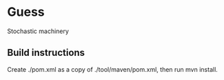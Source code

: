 # Guess
Stochastic machinery

## Build instructions
Create ./pom.xml as a copy of ./tool/maven/pom.xml, then run mvn install. 